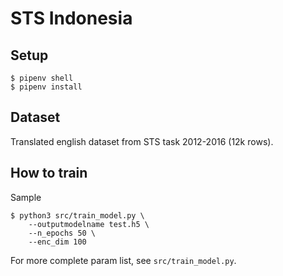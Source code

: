 # STS Indonesia

## Setup

```
$ pipenv shell
$ pipenv install
```

## Dataset
Translated english dataset from STS task 2012-2016 (12k rows).

## How to train

Sample

```shell
$ python3 src/train_model.py \
	--outputmodelname test.h5 \
	--n_epochs 50 \
	--enc_dim 100
```

For more complete param list, see `src/train_model.py`.
